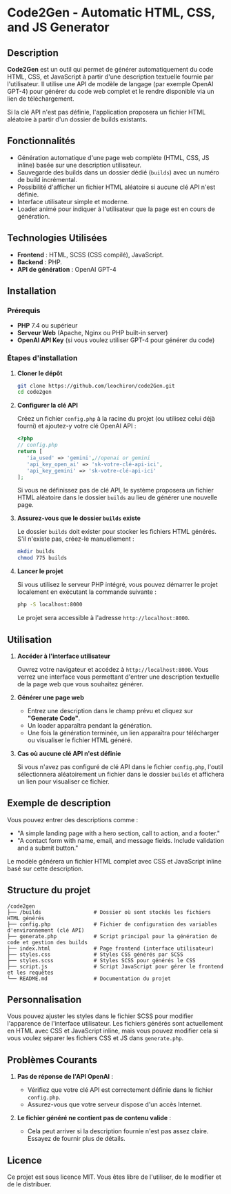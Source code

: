 # **Code2Gen - Automatic HTML, CSS, and JS Generator**

## **Description**

**Code2Gen** est un outil qui permet de générer automatiquement du code HTML, CSS, et JavaScript à partir d'une description textuelle fournie par l'utilisateur. Il utilise une API de modèle de langage (par exemple OpenAI GPT-4) pour générer du code web complet et le rendre disponible via un lien de téléchargement.

Si la clé API n'est pas définie, l'application proposera un fichier HTML aléatoire à partir d'un dossier de builds existants.

## **Fonctionnalités**

- Génération automatique d'une page web complète (HTML, CSS, JS inline) basée sur une description utilisateur.
- Sauvegarde des builds dans un dossier dédié (`builds`) avec un numéro de build incrémental.
- Possibilité d'afficher un fichier HTML aléatoire si aucune clé API n'est définie.
- Interface utilisateur simple et moderne.
- Loader animé pour indiquer à l'utilisateur que la page est en cours de génération.

## **Technologies Utilisées**

- **Frontend** : HTML, SCSS (CSS compilé), JavaScript.
- **Backend** : PHP.
- **API de génération** : OpenAI GPT-4

## **Installation**

### **Prérequis**

- **PHP** 7.4 ou supérieur
- **Serveur Web** (Apache, Nginx ou PHP built-in server)
- **OpenAI API Key** (si vous voulez utiliser GPT-4 pour générer du code)

### **Étapes d'installation**

1. **Cloner le dépôt**

   ```bash
   git clone https://github.com/leochiron/code2Gen.git
   cd code2gen
   ```

2. **Configurer la clé API**

   Créez un fichier `config.php` à la racine du projet (ou utilisez celui déjà fourni) et ajoutez-y votre clé OpenAI API :

   ```php
   <?php 
   // config.php
   return [
      'ia_used' => 'gemini',//openai or gemini
      'api_key_open_ai' => 'sk-votre-clé-api-ici',
      'api_key_gemini' => 'sk-votre-clé-api-ici'
   ];
   ```

   Si vous ne définissez pas de clé API, le système proposera un fichier HTML aléatoire dans le dossier `builds` au lieu de générer une nouvelle page.

3. **Assurez-vous que le dossier `builds` existe**

   Le dossier `builds` doit exister pour stocker les fichiers HTML générés. S'il n'existe pas, créez-le manuellement :

   ```bash
   mkdir builds
   chmod 775 builds
   ```

4. **Lancer le projet**

   Si vous utilisez le serveur PHP intégré, vous pouvez démarrer le projet localement en exécutant la commande suivante :

   ```bash
   php -S localhost:8000
   ```

   Le projet sera accessible à l'adresse `http://localhost:8000`.

## **Utilisation**

1. **Accéder à l'interface utilisateur**

   Ouvrez votre navigateur et accédez à `http://localhost:8000`. Vous verrez une interface vous permettant d'entrer une description textuelle de la page web que vous souhaitez générer.

2. **Générer une page web**

   - Entrez une description dans le champ prévu et cliquez sur **"Generate Code"**.
   - Un loader apparaîtra pendant la génération.
   - Une fois la génération terminée, un lien apparaîtra pour télécharger ou visualiser le fichier HTML généré.

3. **Cas où aucune clé API n'est définie**

   Si vous n'avez pas configuré de clé API dans le fichier `config.php`, l'outil sélectionnera aléatoirement un fichier dans le dossier `builds` et affichera un lien pour visualiser ce fichier.

## **Exemple de description**

Vous pouvez entrer des descriptions comme :

- "A simple landing page with a hero section, call to action, and a footer."
- "A contact form with name, email, and message fields. Include validation and a submit button."

Le modèle générera un fichier HTML complet avec CSS et JavaScript inline basé sur cette description.

## **Structure du projet**

```
/code2gen
├── /builds                 # Dossier où sont stockés les fichiers HTML générés
├── config.php              # Fichier de configuration des variables d'environnement (clé API)
├── generate.php            # Script principal pour la génération de code et gestion des builds
├── index.html              # Page frontend (interface utilisateur)
├── styles.css              # Styles CSS générés par SCSS
├── styles.scss             # Styles SCSS pour générés le CSS
├── script.js               # Script JavaScript pour gérer le frontend et les requêtes
└── README.md               # Documentation du projet
```

## **Personnalisation**

Vous pouvez ajuster les styles dans le fichier SCSS pour modifier l'apparence de l'interface utilisateur. Les fichiers générés sont actuellement en HTML avec CSS et JavaScript inline, mais vous pouvez modifier cela si vous voulez séparer les fichiers CSS et JS dans `generate.php`.

## **Problèmes Courants**

1. **Pas de réponse de l'API OpenAI** :
   - Vérifiez que votre clé API est correctement définie dans le fichier `config.php`.
   - Assurez-vous que votre serveur dispose d'un accès Internet.

2. **Le fichier généré ne contient pas de contenu valide** :
   - Cela peut arriver si la description fournie n'est pas assez claire. Essayez de fournir plus de détails.

## **Licence**

Ce projet est sous licence MIT. Vous êtes libre de l'utiliser, de le modifier et de le distribuer.
